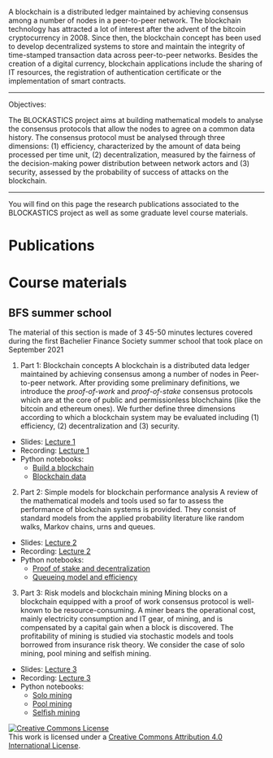 A blockchain is a distributed ledger maintained by achieving consensus among a number of nodes in a peer-to-peer network. The blockchain technology has attracted a lot of interest after the advent of the bitcoin cryptocurrency in 2008. Since then, the blockchain concept has been used to develop decentralized systems to store and maintain the integrity of time-stamped transaction data across peer-to-peer networks. Besides the creation of a digital currency, blockchain applications include the sharing of IT resources, the registration of authentication certificate or the implementation of smart contracts.

---
Objectives:

The BLOCKASTICS project aims at building mathematical models to analyse the consensus protocols that allow the nodes to agree on a common data history. The consensus protocol must be analysed through three dimensions: (1) efficiency, characterized by the amount of data being processed per time unit, (2) decentralization, measured by the fairness of the decision-making power distribution between network actors and (3) security, assessed by the probability of success of attacks on the blockchain.

---

You will find on this page the research publications associated to the BLOCKASTICS project as well as some graduate level course materials.

# Publications

# Course materials

## BFS summer school

The material of this section is made of 3 45-50 minutes lectures covered during the first Bachelier Finance Society summer school that took place on September 2021


1. Part 1: Blockchain concepts
A blockchain is a distributed data ledger maintained by achieving consensus among a number of nodes in Peer-to-peer network. After providing some preliminary definitions, we introduce the  *proof-of-work* and *proof-of-stake* consensus protocols which are at the core of public and permissionless blochchains (like the bitcoin and ethereum ones). We further define three dimensions according to which a blockchain system may be evaluated including (1) efficiency, (2) decentralization and (3) security.

* Slides: [Lecture 1](/Slides/BFS/Lecture1/blockastics_lec_1.pdf)  
* Recording: [Lecture 1](https://youtu.be/c_9LQEEwzE0)   
* Python notebooks: 
	- [Build a blockchain](/Python/lecture1_build_blockchain.ipynb)
	- [Blockchain data](/Python/Lecture1_blockchain_data.ipynb)



2. Part 2: Simple models for blockchain performance analysis
A review of the mathematical models and tools used so far to assess the performance of blockchain systems is provided. They consist of standard models from the applied probability literature like random walks, Markov chains, urns and queues.

* Slides: [Lecture 2](/Slides/BFS/Lecture2/blockastics_lec_2.pdf)
* Recording: [Lecture 2](https://youtu.be/QDt_ItxO3u0)      
* Python notebooks: 
	- [Proof of stake and decentralization](/Python/lecture_2_POS_Decentralization.ipynb)
	- [Queueing model and efficiency](/Python/lecture_2_Efficiency.ipynb)


3. Part 3: Risk models and blockchain mining
Mining blocks on a blockchain equipped with a proof of work consensus protocol is well-known to be resource-consuming. A miner bears the operational cost, mainly
electricity consumption and IT gear, of mining, and is compensated by a capital gain when a block is discovered. The profitability of mining is studied via stochastic models and tools borrowed from insurance risk theory. We consider the case of solo mining, pool mining and selfish mining.  

* Slides: [Lecture 3](/Slides/BFS/Lecture3/blockastics_lec_3.pdf)
* Recording: [Lecture 3](https://youtu.be/NSB1Zjt8-_0)     
* Python notebooks: 
	- [Solo mining](/Python/Lecture3_solo_mining.ipynb)
	- [Pool mining](/Python/Lecture3_mining_pool.ipynb)
	- [Selfish mining](/Python/Lecture3_selfish_mining.ipynb)  

   
<a rel="license" href="http://creativecommons.org/licenses/by/4.0/"><img alt="Creative Commons License" style="border-width:0" src="https://i.creativecommons.org/l/by/4.0/88x31.png" /></a><br />This work is licensed under a <a rel="license" href="http://creativecommons.org/licenses/by/4.0/">Creative Commons Attribution 4.0 International License</a>.
